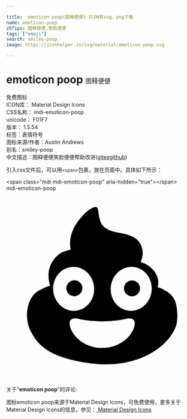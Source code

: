 ```yaml
---

title:  emoticon poop(图释便便) ICON转svg、png下载
name: emoticon-poop
zhTips: 图释便便,笑脸便便
tags: ["emoji"]
search: smiley-poop
image: https://iconhelper.cn/svg/material/emoticon-poop.svg

---
```


# emoticon poop  <small style="font-size: 60%;font-weight: 100">图释便便</small>


<div class="detail-page">
<p>
<span><span class="badge-success badge">免费图标</span> </span>
<br/>
<span>
ICON库：
<span class="badge-secondary badge">Material Design Icons</span> 
</span>
<br/>
<span>
CSS名称：
<span class="badge-secondary badge">mdi-emoticon-poop</span> 
</span>
<br/>
<span>
unicode：
<span class="badge-secondary badge">F01F7</span> 
<copy-btn content='F01F7' btn-title=""></copy-btn>
<copy-btn :content='String.fromCodePoint(parseInt("F01F7", 16))' btn-title="复制U"></copy-btn>
</span>
<br/>
<span>
版本：
<span class="badge-secondary badge">1.5.54</span> 
</span><br/><span>标签：<span class="badge-light badge"><router-link to="/tags/emoji.html">表情符号</router-link></span></span>
<br/>
<span>图标来源/作者：<span class="badge-light badge">Austin Andrews</span></span> 
<br/>
<span>别名：<span class="badge-light badge">smiley-poop</span></span><br/><span class="zh-detail">中文描述：<span class="badge-primary badge">图释便便</span><span class="badge-primary badge">笑脸便便</span><span class="help-link"><span>帮助改进</span>(<a href="https://gitee.com/liuwave/icon-helper/edit/master/json/material/emoticon-poop.json" target="_blank" rel="noopener noreferrer">gitee</a><a href="https://github.com/liuwave/icon-helper/edit/master/json/material/emoticon-poop.json" target="_blank" rel="noopener noreferrer">github</a></span>)</span><br/>
</p>
</div>
<div class="alert alert-dark">
  <i class="mdi mdi-emoticon-poop mdi-48px"></i>
  <i class="mdi mdi-emoticon-poop mdi-36px"></i>
  <i class="mdi mdi-emoticon-poop mdi-24px"></i>
  <i class="mdi mdi-emoticon-poop mdi-18px"></i>
</div>
<div>
  <p>引入css文件后，可以用<code>&lt;span&gt;</code>包裹，放在页面中。具体如下所示：    
  </p>
  <div class="alert alert-primary" style="font-size: 14px">
    &lt;span class="mdi mdi-emoticon-poop" aria-hidden="true"&gt;&lt;/span&gt;
    <copy-btn content='<span class="mdi mdi-emoticon-poop" aria-hidden="true"></span>'></copy-btn>
  </div>
  <div class="alert alert-secondary">
    <i class="mdi mdi-emoticon-poop"
    style="font-size: 24px"
    aria-hidden="true"></i> mdi-emoticon-poop
    <copy-btn content="mdi-emoticon-poop" btn-title="复制图标名称"></copy-btn>
  </div>
</div>
<div id="svg" class="svg-wrap">
<svg xmlns="http://www.w3.org/2000/svg" viewBox="0 0 24 24"><path d="M11.36,2C11.15,2 10.87,2.12 10.57,2.32C10,2.7 8.85,3.9 8.4,5.1C8.06,6 8.05,6.82 8.19,7.43C7.63,7.53 7.22,7.71 7.06,7.78C6.55,8 5.47,8.96 5.37,10.45C5.34,10.97 5.41,11.5 5.57,12C4.91,12.19 4.53,12.43 4.5,12.44C4.18,12.56 3.65,12.93 3.5,13.13C3.15,13.53 2.92,14 2.79,14.5C2.5,15.59 2.6,16.83 3.13,17.83C3.42,18.39 3.82,19 4.26,19.43C5.7,20.91 8.18,21.47 10.14,21.79C12.53,22.19 15.03,22.05 17.26,21.13C20.61,19.74 21.5,17.5 21.64,16.89C21.93,15.5 21.57,14.19 21.42,13.87C21.2,13.41 20.84,12.94 20.25,12.64C19.85,12.39 19.5,12.26 19.24,12.2C19.5,11.25 19.13,10.5 18.62,9.94C17.85,9.12 17.06,9 17.06,9V9C17.32,8.5 17.42,7.9 17.28,7.32C17.12,6.61 16.73,6.16 16.22,5.86C15.7,5.55 15.06,5.4 14.4,5.28C14.08,5.22 12.75,5.03 12.2,4.27C11.75,3.65 11.74,2.53 11.62,2.2C11.57,2.07 11.5,2 11.36,2M16,9.61C16.07,9.61 16.13,9.62 16.19,9.62C17.62,9.78 18.64,11.16 18.47,12.69C18.3,14.22 17,15.34 15.57,15.18V15.18C14.14,15 13.12,13.65 13.29,12.11C13.45,10.66 14.64,9.56 16,9.61M8.62,9.61C9.95,9.65 11.06,10.78 11.16,12.21C11.28,13.75 10.21,15.08 8.78,15.19H8.77C7.34,15.3 6.08,14.14 5.96,12.6V12.6C5.85,11.06 6.92,9.73 8.35,9.62V9.62C8.44,9.61 8.53,9.61 8.62,9.61M8.64,11.31C8.6,11.31 8.57,11.31 8.53,11.32C7.97,11.39 7.57,11.9 7.64,12.45C7.7,13 8.21,13.39 8.77,13.32C9.33,13.25 9.73,12.74 9.67,12.19C9.61,11.67 9.15,11.3 8.64,11.31M15.94,11.33C15.42,11.35 15,11.75 14.96,12.28C14.92,12.83 15.35,13.31 15.91,13.34C16.5,13.38 16.96,12.95 17,12.4C17.04,11.84 16.61,11.36 16.05,11.33C16,11.33 16,11.33 15.94,11.33M8.71,16.15C9,16.14 9.26,16.23 9.5,16.28C10.68,16.5 11.7,16.53 12.19,16.53C12.68,16.53 13.69,16.5 14.86,16.28C15.27,16.2 15.74,16.03 16.11,16.28C16.59,16.6 16.24,17.75 15.5,18.53C15.04,19 13.97,19.91 12.19,19.91C10.41,19.91 9.33,19 8.88,18.53C8.14,17.75 7.79,16.6 8.26,16.28C8.4,16.19 8.55,16.15 8.71,16.15Z" /></svg>
</div>
<detail full-name='mdi-emoticon-poop'></detail>
<div class="icon-detail__container">
<p>关于“<b>emoticon poop</b>”的评论:</p>
</div>
<Vssue title="关于“emoticon poop”的评论" />    
<div><p>图标emoticon poop来源于Material Design Icons，可免费使用，更多关于 Material Design Icons的信息，参见：<a target="_blank" href="https://iconhelper.cn/material.html"> Material Design Icons</a>
</p></div>
